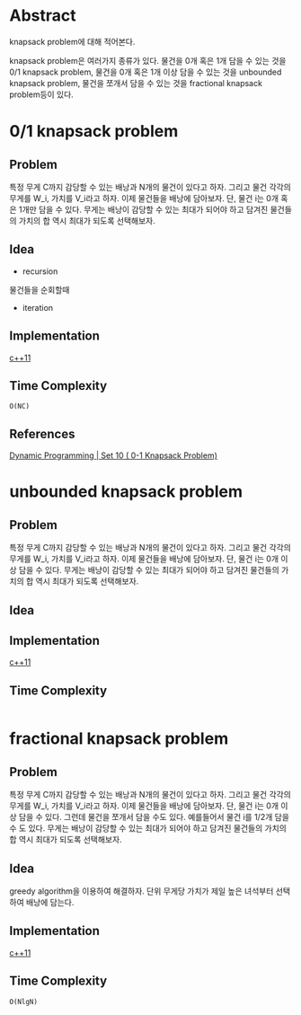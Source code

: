 # Abstract

knapsack problem에 대해 적어본다. 

knapsack problem은 여러가지 종류가 있다. 물건을 0개 혹은 1개 담을
수 있는 것을 0/1 knapsack problem, 물건을 0개 혹은 1개 이상 담을 수
있는 것을 unbounded knapsack problem, 물건을 쪼개서 담을 수 있는 것을
fractional knapsack problem등이 있다.

# 0/1 knapsack problem

## Problem

특정 무게 C까지 감당할 수 있는 배낭과 N개의 물건이 있다고 하자. 그리고
물건 각각의 무게를 W_i, 가치를 V_i라고 하자. 이제 물건들을 배낭에
담아보자. 단, 물건 i는 0개 혹은 1개만 담을 수 있다. 무게는 배낭이
감당할 수 있는 최대가 되어야 하고 담겨진 물건들의 가치의 합 역시
최대가 되도록 선택해보자.

## Idea

* recursion

물건들을 순회할때 

* iteration

## Implementation

[c++11](../fundamentals/dynamic/knapsack01/a.cpp)

## Time Complexity

```
O(NC)
```

## References

[Dynamic Programming | Set 10 ( 0-1 Knapsack Problem)](https://www.geeksforgeeks.org/knapsack-problem/)

# unbounded knapsack problem

## Problem

특정 무게 C까지 감당할 수 있는 배낭과 N개의 물건이 있다고 하자. 그리고
물건 각각의 무게를 W_i, 가치를 V_i라고 하자. 이제 물건들을 배낭에
담아보자. 단, 물건 i는 0개 이상 담을 수 있다. 무게는 배낭이
감당할 수 있는 최대가 되어야 하고 담겨진 물건들의 가치의 합 역시
최대가 되도록 선택해보자.

## Idea

## Implementation

[c++11](../fundamentals/dynamic/knapsackunbounded/a.cpp)

## Time Complexity

```
```

# fractional knapsack problem

## Problem

특정 무게 C까지 감당할 수 있는 배낭과 N개의 물건이 있다고 하자. 그리고
물건 각각의 무게를 W_i, 가치를 V_i라고 하자. 이제 물건들을 배낭에
담아보자. 단, 물건 i는 0개 이상 담을 수 있다. 그런데 물건을 쪼개서
담을 수도 있다. 예를들어서 물건 i를 1/2개 담을 수 도 있다. 무게는
배낭이 감당할 수 있는 최대가 되어야 하고 담겨진 물건들의 가치의 합
역시 최대가 되도록 선택해보자.

## Idea

greedy algorithm을 이용하여 해결하자.  단위 무게당 가치가 제일 높은
녀석부터 선택하여 배낭에 담는다.

## Implementation

[c++11](../fundamentals/greedy/knapsackfractional/a.cpp)

## Time Complexity

```
O(NlgN)
```
